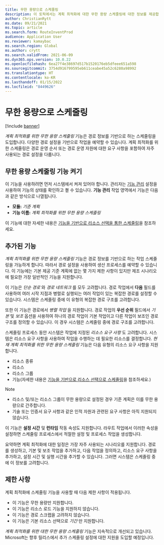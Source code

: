 ```yaml
---
title: 무한 용량으로 스케줄링
description: 이 토픽에서는 계획 최적화에 대한 무한 용량 스케줄링에 대한 정보를 제공합니다. 최신 기능 제한 사항에 대해서도 설명합니다.
author: ChristianRytt
ms.date: 09/21/2021
ms.topic: article
ms.search.form: RouteInventProd
audience: Application User
ms.reviewer: kamaybac
ms.search.region: Global
ms.author: crytt
ms.search.validFrom: 2021-06-09
ms.dyn365.ops.version: 10.0.22
ms.openlocfilehash: 6ea27f4e38697d517b1520176eb5dfeee651a598
ms.sourcegitcommit: 3754d916799595eb611ceabe45a52c6280a98992
ms.translationtype: HT
ms.contentlocale: ko-KR
ms.lasthandoff: 01/15/2022
ms.locfileid: "8449626"
---
```

# <a name="scheduling-with-infinite-capacity"></a>무한 용량으로 스케줄링

[!include [banner](../../includes/banner.md)]

*계획 최적화를 위한 무한 용량 스케줄링* 기능은 경로 정보를 기반으로 하는 스케줄링을 도입합니다. 다양한 경로 설정을 기반으로 작업을 예약할 수 있습니다. 계획 최적화를 위한 스케줄링은 경로 운영 순서 또는 경로 운영 자원에 대한 요구 사항을 포함하여 자주 사용되는 경로 설정을 다룹니다.

## <a name="turn-on-the-infinite-capacity-scheduling-feature"></a>무한 용량 스케줄링 기능 켜기

이 기능을 사용하려면 먼저 시스템에서 켜져 있어야 합니다. 관리자는 [기능 관리](../../../fin-ops-core/fin-ops/get-started/feature-management/feature-management-overview.md) 설정을 사용하여 기능의 상태를 확인하고 켤 수 있습니다. **기능 관리** 작업 영역에서 기능은 다음과 같은 방식으로 나열됩니다.

- **모듈:** *기준 계획*
- **기능 이름:** *계획 최적화를 위한 무한 용량 스케줄링*

이 기능에 대한 자세한 내용은 [기능을 기반으로 리소스 선택을 통한 스케줄링](capability-based-scheduling.md)을 참조하세요.

## <a name="added-functionality"></a>추가된 기능

*계획 최적화를 위한 무한 용량 스케줄링* 기능은 경로 정보를 기반으로 하는 작업 스케줄링을 가능하게 합니다. 따라서 경로 설정을 사용하여 생산 프로세스를 예약할 수 있습니다. 이 기능에는 기본 제공 기준 계획에 없는 몇 가지 제한 사항이 있지만 제조 시나리오에 필요한 가장 일반적인 기능을 지원합니다.

이 기능은 *단순 경로* 와 *경로 네트워크* 를 모두 고려합니다. 경로 작업에서 **다음** 필드를 사용하여 여러 시작 지점과 병렬로 실행되는 여러 작업이 있는 복잡한 경로를 설정할 수 있습니다. 시스템은 스케줄링 중에 이 유형의 복잡한 경로 구조를 고려합니다.

또한 이 기능은 경로에서 *병렬 작업* 을 지원합니다. 경로 작업의 **우선 순위** 필드에서 *기본* 및 *보조* 옵션을 사용하여 하나의 경로 작업이 기본 작업이고 다른 작업이 보조인 경로 구조를 정의할 수 있습니다. 이 경우 시스템은 스케줄링 중에 경로 구조를 고려합니다.

스케줄링 프로세스 동안 시스템은 작업에 지정된 *리소스 요구 사항* 도 고려합니다. 시스템은 리소스 요구 사항을 사용하여 작업을 수행하는 데 필요한 리소스를 결정합니다. *현재 계획 최적화를 위한 무한 용량 스케줄링* 기능은 다음 유형의 리소스 요구 사항을 지원합니다.

- 리소스 종류
- 리소스
- 리소스 그룹
- 기능(자세한 내용은 [기능을 기반으로 리소스 선택으로 스케줄링](capability-based-scheduling.md)을 참조하세요.)

> [!NOTE]
>
> - 리소스 및/또는 리소스 그룹이 무한 용량으로 설정된 경우 기준 계획은 이를 무한 용량으로 간주합니다.
> - 기술 또는 인증서 요구 사항과 같은 인적 자원과 관련된 요구 사항은 아직 지원되지 않습니다.

이 기능은 **설정 시간** 및 **런타임** 작동 속성도 지원합니다. 라우트 작업에서 이러한 속성을 설정하면 스케줄링 프로세스에서 적절한 설정 및 프로세스 작업을 생성합니다.

요약하면 계획 최적화에 대한 일정은 가장 자주 사용되는 시나리오를 지원합니다. 경로를 생성하고, 기본 및 보조 작업을 추가하고, 다음 작업을 정의하고, 리소스 요구 사항을 추가하고, 설정 시간 및 실행 시간을 추가할 수 있습니다. 그러면 시스템은 스케줄링 중에 이 정보를 고려합니다.

## <a name="limitations"></a>제한 사항

계획 최적화에 스케줄링 기능을 사용할 때 다음 제한 사항이 적용됩니다.

- 이 기능은 무한 용량만 지원합니다.
- 이 기능은 리소스 로드 기능을 지원하지 않습니다.
- 이 기능은 경로 스크랩을 고려하지 않습니다.
- 이 기능은 기본 리소스 선택으로 *기간* 만 지원합니다.

*계획 최적화를 위한 대한 무한 용량 스케줄링* 기능은 지속적으로 개선되고 있습니다. Microsoft는 향후 릴리스에서 추가 스케줄링 설정에 대한 지원을 도입할 예정입니다.
